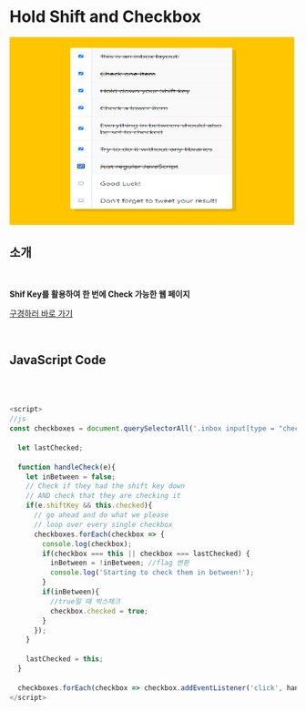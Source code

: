 # Hold Shift and Checkbox

<img src="./check.PNG" width="500px" height="330px">

<br />

## 소개

<br />

**Shif Key를 활용하여 한 번에 Check 가능한 웹 페이지**

[구경하러 바로 가기](https://dapper-cendol-084fe4.netlify.app/)

<br />

## JavaScript Code

<br />

```js

<script>
//js
const checkboxes = document.querySelectorAll('.inbox input[type = "checkbox"]');

  let lastChecked;

  function handleCheck(e){
    let inBetween = false;
    // Check if they had the shift key down
    // AND check that they are checking it
    if(e.shiftKey && this.checked){
      // go ahead and do what we please
      // loop over every single checkbox
      checkboxes.forEach(checkbox => {
        console.log(checkbox);
        if(checkbox === this || checkbox === lastChecked) {
          inBetween = !inBetween; //flag 변환
          console.log('Starting to check them in between!');
        }
        if(inBetween){
          //true일 때 박스체크
          checkbox.checked = true;
        }
      });
    }

    lastChecked = this;
  }

  checkboxes.forEach(checkbox => checkbox.addEventListener('click', handleCheck));
</script>

```
